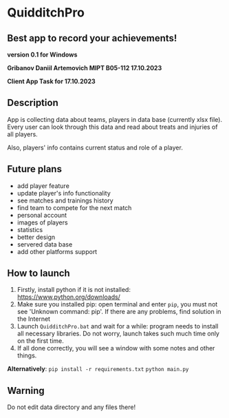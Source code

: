 # QuidditchPro
## Best app to record your achievements!
**version 0.1 for Windows**

**Gribanov Daniil Artemovich MIPT B05-112 17.10.2023**

**Client App Task for 17.10.2023**

## Description
App is collecting data about teams, players in data base (currently xlsx file). 
Every user can look through this data and read about treats and injuries of all players.

Also, players' info contains current status and role of a player.

## Future plans
- add player feature
- update player's info functionality
- see matches and trainings history
- find team to compete for the next match
- personal account
- images of players
- statistics
- better design
- servered data base
- add other platforms support

## How to launch
1. Firstly, install python if it is not installed: https://www.python.org/downloads/
2. Make sure you installed pip: open terminal and enter `pip`, you must not see 'Unknown command: pip'. 
If there are any problems, find solution in the Internet
3. Launch `QuidditchPro.bat` and wait for a while: program needs to install all necessary libraries. 
Do not worry, launch takes such much time only on the first time.
4. If all done correctly, you will see a window with some notes and other things.

**Alternatively**:
`pip install -r requirements.txt`
`python main.py`

## Warning
Do not edit data directory and any files there!